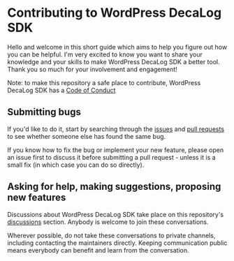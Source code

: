 # Contributing to WordPress DecaLog SDK

Hello and welcome in this short guide which aims to help you figure out how you can be helpful. I'm very excited to know you want to share your knowledge and your skills to make WordPress DecaLog SDK a better tool. Thank you so much for your involvement and engagement!

Note: to make this repository a safe place to contribute, WordPress DecaLog SDK has a [Code of Conduct](/CODE_OF_CONDUCT.md)

## Submitting bugs

If you'd like to do it, start by searching through the [issues](https://github.com/Pierre-Lannoy/wp-decalog-sdk/issues) and [pull requests](https://github.com/Pierre-Lannoy/wp-decalog-sdk/pulls) to see whether someone else has found the same bug.

If you know how to fix the bug or implement your new feature, please open an issue first to discuss it before submitting a pull request - unless it is a small fix (in which case you can do so directly).

## Asking for help, making suggestions, proposing new features

Discussions about WordPress DecaLog SDK take place on this repository's [discussions](https://github.com/Pierre-Lannoy/wp-decalog-sdk/discussions) section. Anybody is welcome to join these conversations.

Wherever possible, do not take these conversations to private channels, including contacting the maintainers directly. Keeping communication public means everybody can benefit and learn from the conversation.
